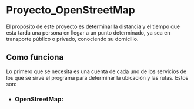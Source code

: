 # Proyecto_OpenStreetMap
El propósito de este proyecto es determinar la distancia y el tiempo que esta tarda una persona en llegar a un punto determinado, ya sea en transporte público o privado, conociendo su domicilio.

## Como funciona
Lo primero que se necesita es una cuenta de cada uno de los servicios de los que se sirve el programa para determinar la ubicación y las rutas. Estos son:

  - ### OpenStreetMap: 
